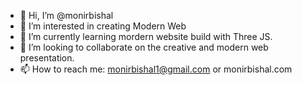 - 👋 Hi, I’m @monirbishal
- 👀 I’m interested in creating Modern Web
- 🌱 I’m currently learning mordern website build with Three JS.
- 💞️ I’m looking to collaborate on the creative and modern web presentation.
- 📫 How to reach me: monirbishal1@gmail.com or monirbishal.com

<!---
monirbishal/monirbishal is a ✨ special ✨ repository because its `README.md` (this file) appears on your GitHub profile.
You can click the Preview link to take a look at your changes.
--->
